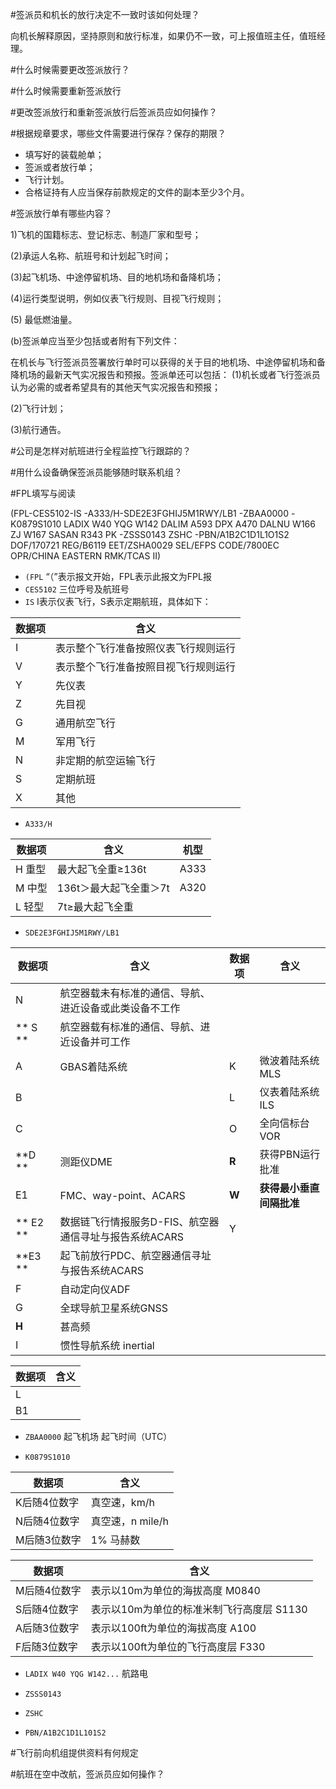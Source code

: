 #签派员和机长的放行决定不一致时该如何处理？

向机长解释原因，坚持原则和放行标准，如果仍不一致，可上报值班主任，值班经理。

#什么时候需要更改签派放行？

#什么时候需要重新签派放行

#更改签派放行和重新签派放行后签派员应如何操作？

#根据规章要求，哪些文件需要进行保存？保存的期限？

- 填写好的装载舱单；
- 签派或者放行单；
- 飞行计划。
- 合格证持有人应当保存前款规定的文件的副本至少3个月。

#签派放行单有哪些内容？

1)飞机的国籍标志、登记标志、制造厂家和型号；

(2)承运人名称、航班号和计划起飞时间；

(3)起飞机场、中途停留机场、目的地机场和备降机场；

(4)运行类型说明，例如仪表飞行规则、目视飞行规则；

(5) 最低燃油量。

(b)签派单应当至少包括或者附有下列文件：

在机长与飞行签派员签署放行单时可以获得的关于目的地机场、中途停留机场和备降机场的最新天气实况报告和预报。签派单还可以包括：
(1)机长或者飞行签派员认为必需的或者希望具有的其他天气实况报告和预报；

(2)飞行计划；

(3)航行通告。

#公司是怎样对航班进行全程监控飞行跟踪的？

#用什么设备确保签派员能够随时联系机组？

#FPL填写与阅读

(FPL-CES5102-IS
-A333/H-SDE2E3FGHIJ5M1RWY/LB1
-ZBAA0000
-K0879S1010 LADIX W40 YQG W142 DALIM A593 DPX A470 DALNU W166
 ZJ W167 SASAN R343 PK
-ZSSS0143 ZSHC
-PBN/A1B2C1D1L1O1S2 DOF/170721 REG/B6119
 EET/ZSHA0029
 SEL/EFPS CODE/7800EC OPR/CHINA EASTERN
 RMK/TCAS II)
 
*  `(FPL` “（”表示报文开始，FPL表示此报文为FPL报
* `CES5102` 三位呼号及航班号
*  `IS` I表示仪表飞行，S表示定期航班，具体如下：
 
| 数据项  | 含义                 |
| ---- | ------------------ |
| I    | 表示整个飞行准备按照仪表飞行规则运行 |
| V    | 表示整个飞行准备按照目视飞行规则运行 |
| Y    | 先仪表                   |
| Z    | 先目视                   |
| G    | 通用航空飞行             |
| M    | 军用飞行               |
| N    | 非定期的航空运输飞行         |
| S    | 定期航班               |
| X    | 其他                 |

* `A333/H` 

|数据项|含义|机型|
|----|----|----|
|H 重型|最大起飞全重≥136t |A333 |
|M 中型|136t＞最大起飞全重＞7t|A320|
|L 轻型|7t≥最大起飞全重||

* `SDE2E3FGHIJ5M1RWY/LB1`

| 数据项  | 含义                 |数据项|含义|
| ---- | ------------------ |---|---|
| N    | 航空器载未有标准的通信、导航、进近设备或此类设备不工作 |||
|** S **   | 航空器载有标准的通信、导航、进近设备并可工作 |||
| A    | GBAS着陆系统    |K|   微波着陆系统MLS            |
| B    |       |L|     仪表着陆系统ILS        |
| C    |         |O| 全向信标台VOR   |
| **D **   | 测距仪DME          |**R**| 获得PBN运行批准  |
| E1    | FMC、way-point、ACARS        |**W**|**获得最小垂直间隔批准**|
|** E2 **   | 数据链飞行情报服务D-FIS、航空器通信寻址与报告系统ACARS   |Y|   |
| **E3 **   | 起飞前放行PDC、航空器通信寻址与报告系统ACARS             ||    |
|F|自动定向仪ADF|||
|G|全球导航卫星系统GNSS|||
|**H**|甚高频|||
|I|惯性导航系统 inertial|||

|数据项|含义|
|----|----|
|L||
|B1||

* `ZBAA0000` 起飞机场 起飞时间（UTC）

* `K0879S1010`

|数据项|含义|
|----|----|
|K后随4位数字|真空速，km/h|
|N后随4位数字|真空速，n mile/h|
|M后随3位数字|1% 马赫数|

|数据项|含义|
|----|----|
|M后随4位数字|表示以10m为单位的海拔高度 M0840|
|S后随4位数字|表示以10m为单位的标准米制飞行高度层 S1130|
|A后随3位数字|表示以100ft为单位的海拔高度 A100|
|F后随3位数字|表示以100ft为单位的飞行高度层 F330|

* `LADIX W40 YQG W142...` 航路电

* `ZSSS0143`

* `ZSHC`

* `PBN/A1B2C1D1L101S2`

 



#飞行前向机组提供资料有何规定

#航班在空中改航，签派员应如何操作？

